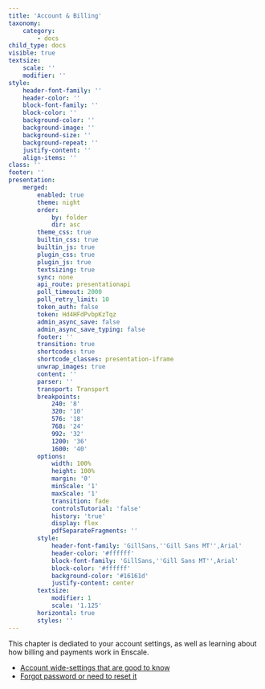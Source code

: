 ```yaml
---
title: 'Account & Billing'
taxonomy:
    category:
        - docs
child_type: docs
visible: true
textsize:
    scale: ''
    modifier: ''
style:
    header-font-family: ''
    header-color: ''
    block-font-family: ''
    block-color: ''
    background-color: ''
    background-image: ''
    background-size: ''
    background-repeat: ''
    justify-content: ''
    align-items: ''
class: ''
footer: ''
presentation:
    merged:
        enabled: true
        theme: night
        order:
            by: folder
            dir: asc
        theme_css: true
        builtin_css: true
        builtin_js: true
        plugin_css: true
        plugin_js: true
        textsizing: true
        sync: none
        api_route: presentationapi
        poll_timeout: 2000
        poll_retry_limit: 10
        token_auth: false
        token: Hd4HFdPvbpKzTqz
        admin_async_save: false
        admin_async_save_typing: false
        footer: ''
        transition: true
        shortcodes: true
        shortcode_classes: presentation-iframe
        unwrap_images: true
        content: ''
        parser: ''
        transport: Transport
        breakpoints:
            240: '8'
            320: '10'
            576: '18'
            768: '24'
            992: '32'
            1200: '36'
            1600: '40'
        options:
            width: 100%
            height: 100%
            margin: '0'
            minScale: '1'
            maxScale: '1'
            transition: fade
            controlsTutorial: 'false'
            history: 'true'
            display: flex
            pdfSeparateFragments: ''
        style:
            header-font-family: 'GillSans,''Gill Sans MT'',Arial'
            header-color: '#ffffff'
            block-font-family: 'GillSans,''Gill Sans MT'',Arial'
            block-color: '#ffffff'
            background-color: '#16161d'
            justify-content: center
        textsize:
            modifier: 1
            scale: '1.125'
        horizontal: true
        styles: ''
---
```


This chapter is dediated to your account settings, as well as learning about how billing and payments work in Enscale.

* [Account wide-settings that are good to know](/account-and-billing/your-account)
* [Forgot password or need to reset it](/account-and-billing/reset-password)

